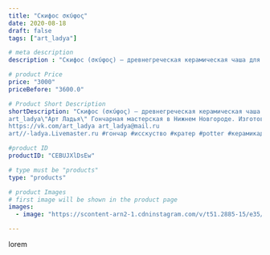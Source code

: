 ```yaml
---
title: "Скифос σκύφος"
date: 2020-08-18
draft: false
tags: ["art_ladya"]

# meta description
description : "Скифос (σκύφος) — древнегреческая керамическая чаша для питья на низкой ножке с двумя горизонтально расположенными ручками. Скифосом был мифический кубок Геракл"

# product Price
price: "3000"
priceBefore: "3600.0"

# Product Short Description
shortDescription: "Скифос (σκύφος) — древнегреческая керамическая чаша для питья на низкой ножке с двумя горизонтально расположенными ручками. Скифосом был мифический кубок Геракла!
art_ladya\"Арт Ладья\" Гончарная мастерская в Нижнем Новгороде. Изготовление керамики и мастер//-классы по обучению. 
https://vk.com/art_ladya art_ladya@mail.ru 
art//-ladya.Livemaster.ru #гончар #исскуство #кратер #potter #керамикадляинтерьера #керамикаручнаяработа #керамиканазаказ #handmade #ancientceramics #керамика #эксклюзивнаякерамика #greece #painter #dishes #decor #ceramicar #nntoday #claygoods #restaurant #earthenware #ceramic #design #antiquity #античнаякерамика #ceramicart #exclusive #античность #clay #авторскаякерамика"

#product ID
productID: "CEBUJXlDsEw"

# type must be "products"
type: "products"

# product Images
# first image will be shown in the product page
images:
  - image: "https://scontent-arn2-1.cdninstagram.com/v/t51.2885-15/e35/118046297_687516448505134_6334600181625210832_n.jpg?se=7&tp=1&_nc_ht=scontent-arn2-1.cdninstagram.com&_nc_cat=110&_nc_ohc=9Gtyp6q2dLEAX963yAg&ccb=7-4&oh=e6869ca9e4fb8bc8cbc196042f909bd9&oe=60858AEC&_nc_sid=86f79a&ig_cache_key=MjM3ODI3MDY4Mjk1MTYzMTE1Mg%3D%3D.2-ccb7-4"

---
```

lorem
